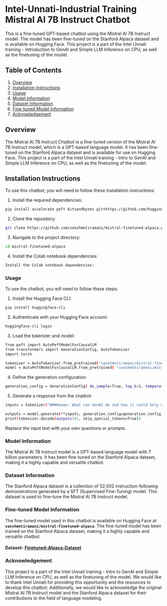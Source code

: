 # Intel-Unnati-Industrial Training Mistral AI 7B Instruct Chatbot

This is a fine-tuned GPT-based chatbot using the Mistral AI 7B Instruct model. The model has been fine-tuned on the Stanford Alpaca dataset and is available on Hugging Face. This project is a part of the Intel Unnati training - Introduction to GenAI and Simple LLM Inference on CPU, as well as the finetuning of the model.

## Table of Contents

1. [Overview](#overview)
2. [Installation Instructions](#installation-instructions)
3. [Usage](#usage)
4. [Model Information](#model-information)
5. [Dataset Information](#dataset-information)
6. [Fine-tuned Model Information](#fine-tuned-model-information)
7. [Acknowledgement](#acknowledgement)

## Overview
The Mistral AI 7B Instruct Chatbot is a fine-tuned version of the Mistral AI 7B Instruct model, which is a GPT-based language model. It has been fine-tuned on the Stanford Alpaca dataset and is available for use on Hugging Face. This project is a part of the Intel Unnati training - Intro to GenAI and Simple LLM Inference on CPU, as well as the finetuning of the model.

## Installation Instructions

To use this chatbot, you will need to follow these installation instructions:


1. Install the required dependencies:
```bash
pip install accelerate peft bitsandbytes git+https://github.com/huggingface/transformers trl py7zr auto-gptq optimum
```

2. Clone the repository:
```bash
git clone https://github.com/vanshmotiramani/mistral-finetuned-alpaca.git
```
3. Navigate to the project directory:
```bash
cd mistral-finetuned-alpaca
```
4. Install the Colab notebook dependencies:
```bash
Install the Colab notebook dependencies:
```
### Usage
To use the chatbot, you will need to follow these steps:

1. Install the Hugging Face CLI:
```bash 
pip install huggingface-cli
```
2. Authenticate with your Hugging Face account:
```bash
huggingface-cli login
```
3. Load the tokenizer and model:
```bash
from peft import AutoPeftModelForCausalLM
from transformers import GenerationConfig, AutoTokenizer
import torch

tokenizer = AutoTokenizer.from_pretrained("vanshmotiramani/mistral-finetuned-alpaca")
model = AutoPeftModelForCausalLM.from_pretrained( "vanshmotiramani/mistral-finetuned-alpaca", low_cpu_mem_usage=True, return_dict=True, torch_dtype=torch.float16, device_map="cuda")
```
4. Define the generation configuration:
```bash
generation_config = GenerationConfig( do_sample=True, top_k=1, temperature=0.1, max_new_tokens=100, pad_token_id=tokenizer.eos_token_id )
```
5. Generate a response from the chatbot:
```bash
inputs = tokenizer("###Human: What can GenAI do and how it could help world become a better place? ###Assistant: ", return_tensors="pt").to("cuda")

outputs = model.generate(**inputs, generation_config=generation_config)
print(tokenizer.decode(outputs[0], skip_special_tokens=True))
```
Replace the input text with your own questions or prompts.

### Model Information
The Mistral AI 7B Instruct model is a GPT-based language model with 7 billion parameters. It has been fine-tuned on the Stanford Alpaca dataset, making it a highly capable and versatile chatbot.

### Dataset Information
The Stanford Alpaca dataset is a collection of 52,002 instruction-following demonstrations generated by a SFT (Supervised Fine-Tuning) model. This dataset is used to fine-tune the Mistral AI 7B Instruct model.

### Fine-tuned Model Information
The fine-tuned model used in this chatbot is available on Hugging Face at **`vanshmotiramani/mistral-finetuned-alpaca`**. The fine-tuned model has been trained on the Stanford Alpaca dataset, making it a highly capable and versatile chatbot.
#### Dataset- [Finetuned-Alpaca-Dataset](https://huggingface.co/vanshmotiramani/mistral-finetuned-alpaca)

### Acknowledgement
This project is a part of the Intel Unnati training - Intro to GenAI and Simple LLM Inference on CPU, as well as the finetuning of the model. We would like to thank Intel Unnati for providing this opportunity and the resources to develop this chatbot. Additionally, we would like to acknowledge the original Mistral AI 7B Instruct model and the Stanford Alpaca dataset for their contributions to the field of language modeling.




